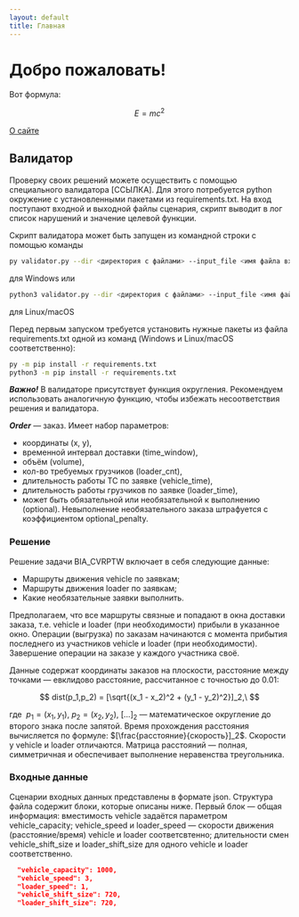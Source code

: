 ```yaml
---
layout: default
title: Главная
---
```


# Добро пожаловать!

Вот формула: 

$$ E = mc^2 $$

[О сайте](/about)

## Валидатор

Проверку своих решений можете осуществить с помощью специального валидатора [ССЫЛКА]. 
Для этого потребуется python окружение с установленными пакетами из requirements.txt. 
На вход поступают входной и выходной файлы сценария, скрипт выводит в лог список нарушений и значение целевой функции.

Скрипт валидатора может быть запущен из командной строки с помощью команды
```bash 
py validator.py --dir <директория с файлами> --input_file <имя файла входного примера> --result_file <имя файла с результатом>
``` 
для Windows или 
```bash 
python3 validator.py --dir <директория с файлами> --input_file <имя файла входного примера> --result_file <имя файла с результатом>
``` 
для Linux/macOS

Перед первым запуском требуется установить нужные пакеты из файла requirements.txt одной из команд (Windows и Linux/macOS соответственно):
```bash 
py -m pip install -r requirements.txt
python3 -m pip install -r requirements.txt
```

***Важно!*** В валидаторе присутствует функция округления. Рекомендуем использовать аналогичную функцию, чтобы избежать несоответствия решения и валидатора. 


***Order*** — заказ. Имеет набор параметров:
- координаты (x, y), 
- временной интервал доставки (time_window), 
- объём (volume), 
- кол-во требуемых грузчиков (loader_cnt), 
- длительность работы ТС по заявке (vehicle_time), 
- длительность работы грузчиков по заявке (loader_time),
- может быть обязательной или необязательной к выполнению (optional).
Невыполнение необязательного заказа штрафуется с коэффициентом optional_penalty.

### Решение

Решение задачи BIA_CVRPTW включает в себя следующие данные:

- Маршруты движения vehicle по заявкам;
- Маршруты движения loader по заявкам;
- Какие необязательные заявки выполнить.  

Предполагаем, что все маршруты связные и попадают в окна доставки заказа, т.е. vehicle и loader (при необходимости) прибыли в указанное окно. Операции (выгрузка) по заказам начинаются с момента прибытия последнего из участников vehicle и loader (при необходимости). Завершение операции на заказе у каждого участника своё. 

Данные содержат координаты заказов на плоскости, расстояние между точками — евклидово расстояние, рассчитанное с точностью до 0.01:

$$
dist(p_1,p_2) = [\sqrt{(x_1 - x_2)^2 + (y_1 - y_2)^2}]_2,\  
$$

где $\ p_1 = (x_1, y_1), \ p_2 = (x_2, y_2), \ [\dots]_2$ — математическое округление до второго знака после запятой. Время прохождения расстояния вычисляется по формуле: $[\frac{расстояние}{скорость}]_2$. Скорости у vehicle и loader отличаются. Матрица расстояний — полная, симметричная и обеспечивает выполнение неравенства треугольника. 

### Входные данные 
Сценарии входных данных представлены в формате json. Структура файла содержит блоки, которые описаны ниже. Первый блок — общая информация: 
вместимость vehicle задаётся параметром vehicle_capacity; 
vehicle_speed и loader_speed — скорости движения (расстояние/время) vehicle и loader соответсвтенно; 
длительности смен vehicle_shift_size и loader_shift_size для одного vehicle и loader соответственно. 

```json
  "vehicle_capacity": 1000,
  "vehicle_speed": 3,
  "loader_speed": 1,
  "vehicle_shift_size": 720,
  "loader_shift_size": 720,
```
